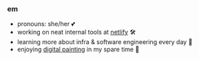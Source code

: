 ### em

- pronouns: she/her 💕
- working on neat internal tools at [netlify](https://www.netlify.com/) 🛠️
- learning more about infra & software engineering every day 🌱
- enjoying [digital painting](https://www.artstation.com/mlyzhng) in my spare time 🎨
